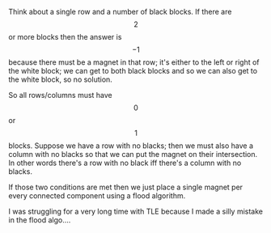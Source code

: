 Think about a single row and a number of black blocks.  If there are $$2$$ or more blocks then the answer is $$-1$$ because there must be a magnet in that row; it's either to the left or right of the white block; we can get to both black blocks and so we can also get to the white block, so no solution.

So all rows/columns must have $$0$$ or $$1$$ blocks.  Suppose we have a row with no blacks; then we must also have a column with no blacks so that we can put the magnet on their intersection.  In other words there's a row with no black iff there's a column with no blacks.

If those two conditions are met then we just place a single magnet per every connected component using a flood algorithm.

I was struggling for a very long time with TLE because I made a silly mistake in the flood algo....

